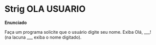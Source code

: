 # Strig OLA USUARIO

**Enunciado**

Faça um programa solicite que o usuário digite seu nome. Exiba Olá, ___! (na lacuna ___ exiba o nome digitado). 
